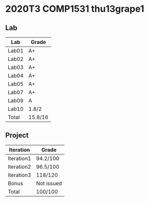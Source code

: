 # 2020T3 COMP1531 thu13grape1	

## Lab
|Lab|Grade|
|-|-|
|Lab01|A+|
|Lab02|A+|
|Lab03|A+|
|Lab04|A+|
|Lab05|A+|
|Lab07|A+|
|Lab09|A|
|Lab10|1.8/2|
|Total|15.8/16|

## Project
|Iteration|Grade|
|--|--|
|Iteration1|94.2/100|
|Iteration2|96.5/100|
|Iteration3|118/120|
|Bonus|Not issued|
|Total|100/100|
